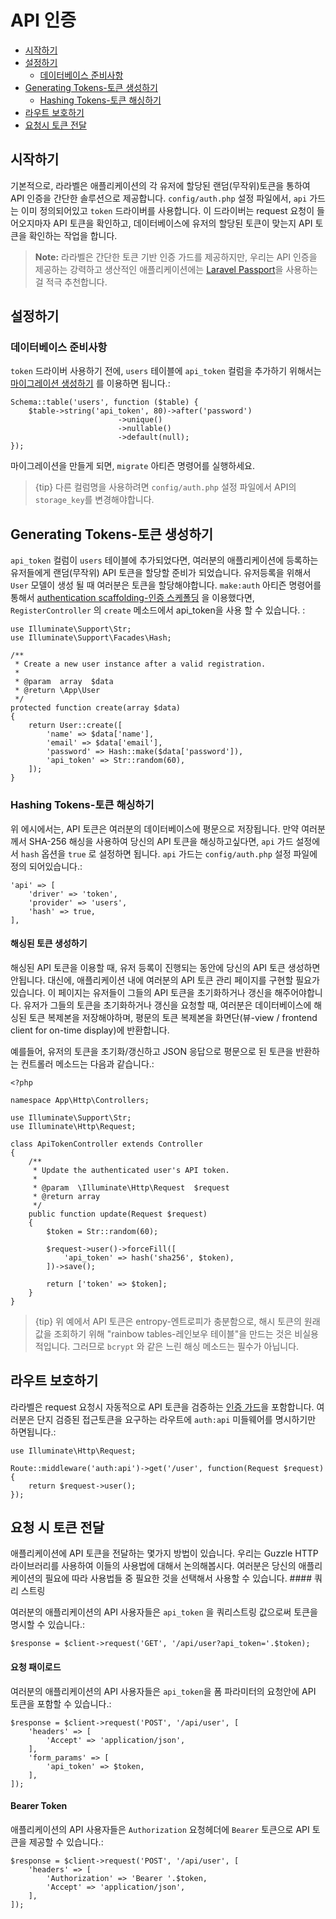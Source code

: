 # API 인증

- [시작하기](#introduction)
- [설정하기](#configuration)
    - [데이터베이스 준비사항](#database-preparation)
- [Generating Tokens-토큰 생성하기](#generating-tokens)
    - [Hashing Tokens-토큰 해싱하기](#hashing-tokens)
- [라우트 보호하기](#protecting-routes)
- [요청시 토큰 전달](#passing-tokens-in-requests)

<a name="introduction"></a>
## 시작하기

기본적으로, 라라벨은 애플리케이션의 각 유저에 할당된 랜덤(무작위)토큰을 통하여 API 인증을 간단한 솔루션으로 제공합니다. `config/auth.php` 설정 파일에서, `api` 가드는 이미 정의되어있고 `token` 드라이버를 사용합니다. 이 드라이버는 request 요청이 들어오지마자 API 토큰을 확인하고, 데이터베이스에 유저의 할당된 토큰이 맞는지 API 토큰을 확인하는 작업을 합니다.

> **Note:** 라라벨은 간단한 토큰 기반 인증 가드를 제공하지만, 우리는 API 인증을 제공하는 강력하고 생산적인 애플리케이션에는 [Laravel Passport](/docs/{{version}}/passport)을 사용하는걸 적극 추천합니다. 

<a name="configuration"></a>
## 설정하기

<a name="database-preparation"></a>
### 데이터베이스 준비사항

`token` 드라이버 사용하기 전에, `users` 테이블에 `api_token` 컬럼을 추가하기 위해서는 [마이그레이션 생성하기](/docs/{{version}}/migrations) 를 이용하면 됩니다.:

    Schema::table('users', function ($table) {
        $table->string('api_token', 80)->after('password')
                            ->unique()
                            ->nullable()
                            ->default(null);
    });

마이그레이션을 만들게 되면, `migrate` 아티즌 명령어를 실행하세요.

> {tip} 다른 컬럼명을 사용하려면 `config/auth.php` 설정 파일에서 API의 `storage_key`를 변경해야합니다.

<a name="generating-tokens"></a>
## Generating Tokens-토큰 생성하기

`api_token` 컬럼이 `users` 테이블에 추가되었다면, 여러분의 애플리케이션에 등록하는 유저들에게 랜덤(무작위) API 토큰을 할당할 준비가 되었습니다. 유저등록을 위해서 `User` 모델이 생성 될 때 여러분은 토큰을 할당해야합니다. `make:auth` 아티즌 명령어를 통해서 [authentication scaffolding-인증 스케폴딩](/docs/{{version}}/authentication#authentication-quickstart) 을 이용했다면, `RegisterController` 의 `create` 메소드에서 api_token을 사용 할 수 있습니다. :

    use Illuminate\Support\Str;
    use Illuminate\Support\Facades\Hash;

    /**
     * Create a new user instance after a valid registration.
     *
     * @param  array  $data
     * @return \App\User
     */
    protected function create(array $data)
    {
        return User::create([
            'name' => $data['name'],
            'email' => $data['email'],
            'password' => Hash::make($data['password']),
            'api_token' => Str::random(60),
        ]);
    }

<a name="hashing-tokens"></a>
### Hashing Tokens-토큰 해싱하기

위 에시에서는, API 토큰은 여러분의 데이터베이스에 평문으로 저장됩니다. 만약 여러분께서 SHA-256 해싱을 사용하여 당신의 API 토큰을 해싱하고싶다면, `api` 가드 설정에서 `hash` 옵션을 `true` 로 설정하면 됩니다. `api` 가드는 `config/auth.php` 설정 파일에 정의 되어있습니다.:

    'api' => [
        'driver' => 'token',
        'provider' => 'users',
        'hash' => true,
    ],

#### 해싱된 토큰 생성하기

해싱된 API 토큰을 이용할 때, 유저 등록이 진행되는 동안에 당신의 API 토큰 생성하면 안됩니다. 대신에, 애플리케이션 내에 여러분의 API 토큰 관리 페이지를 구현할 필요가 있습니다. 이 페이지는 유저들이 그들의 API 토큰을 초기화하거나 갱신을 해주어야합니다. 유저가 그들의 토큰을 초기화하거나 갱신을 요청할 때, 여러분은 데이터베이스에 해싱된 토큰 복제본을 저장해야하며, 평문의 토큰 복제본을 화면단(뷰-view / frontend client for on-time display)에 반환합니다. 

예를들어, 유저의 토큰을 초기화/갱신하고 JSON 응답으로 평문으로 된 토큰을 반환하는 컨트롤러 메소드는 다음과 같습니다.: 

    <?php

    namespace App\Http\Controllers;

    use Illuminate\Support\Str;
    use Illuminate\Http\Request;

    class ApiTokenController extends Controller
    {
        /**
         * Update the authenticated user's API token.
         *
         * @param  \Illuminate\Http\Request  $request
         * @return array
         */
        public function update(Request $request)
        {
            $token = Str::random(60);

            $request->user()->forceFill([
                'api_token' => hash('sha256', $token),
            ])->save();

            return ['token' => $token];
        }
    }

> {tip} 위 예에서 API 토큰은 entropy-엔트로피가 충분함으로, 해시 토큰의 원래 값을 조회하기 위해 "rainbow tables-레인보우 테이블"을 만드는 것은 비실용적입니다. 그러므로 `bcrypt` 와 같은 느린 해싱 메소드는 필수가 아닙니다. 

<a name="protecting-routes"></a>
## 라우트 보호하기

라라벨은 request 요청시 자동적으로 API 토큰을 검증하는 [인증 가드](/docs/{{version}}/authentication#adding-custom-guards)을 포함합니다. 여러분은 단지 검증된 접근토큰을 요구하는 라우트에 `auth:api` 미들웨어를 명시하기만 하면됩니다.:  

    use Illuminate\Http\Request;

    Route::middleware('auth:api')->get('/user', function(Request $request) {
        return $request->user();
    });

<a name="passing-tokens-in-requests"></a>
## 요청 시 토큰 전달

애플리케이션에 API 토큰을 전달하는 몇가지 방법이 있습니다. 우리는 Guzzle HTTP 라이브러리를 사용하여 이들의 사용법에 대해서 논의해봅시다. 여러분은 당신의 애플리케이션의 필요에 따라 사용법들 중 필요한 것을 선택해서 사용할 수 있습니다. #### 쿼리 스트링

여러분의 애플리케이션의 API 사용자들은 `api_token` 을 쿼리스트링 값으로써 토큰을 명시할 수 있습니다.:

    $response = $client->request('GET', '/api/user?api_token='.$token);

#### 요청 패이로드

여러분의 애플리케이션의 API 사용자들은 `api_token`을 폼 파라미터의 요청안에 API 토큰을 포함할 수 있습니다.:

    $response = $client->request('POST', '/api/user', [
        'headers' => [
            'Accept' => 'application/json',
        ],
        'form_params' => [
            'api_token' => $token,
        ],
    ]);

#### Bearer Token

애플리케이션의 API 사용자들은 `Authorization` 요청헤더에 `Bearer` 토큰으로 API 토큰을 제공할 수 있습니다.:

    $response = $client->request('POST', '/api/user', [
        'headers' => [
            'Authorization' => 'Bearer '.$token,
            'Accept' => 'application/json',
        ],
    ]);
